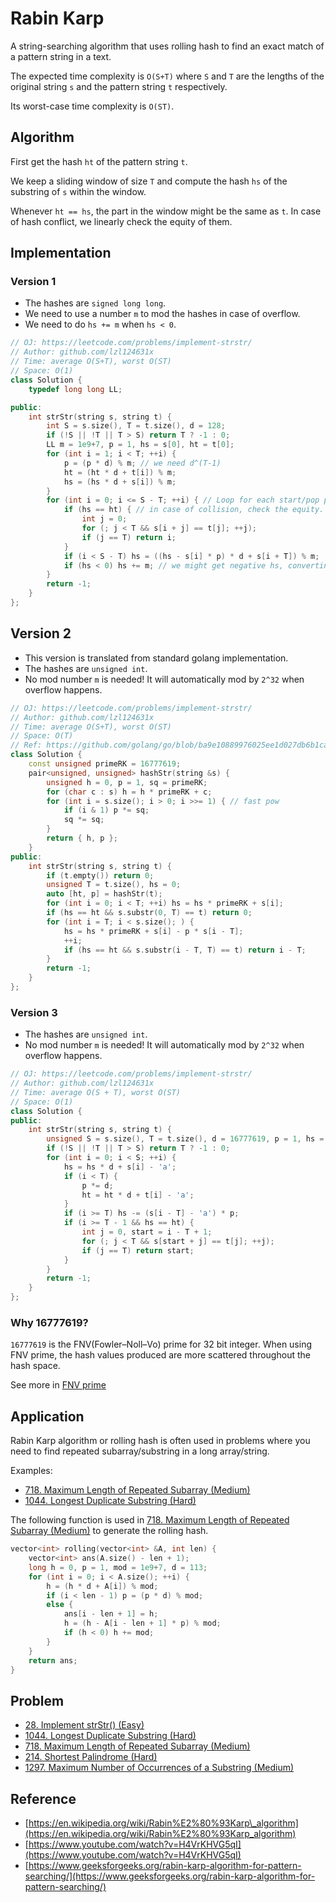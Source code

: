 # Rabin Karp

A string-searching algorithm that uses rolling hash to find an exact match of a pattern string in a text.

The expected time complexity is `O(S+T)` where `S` and `T` are the lengths of the original string `s` and the pattern string `t` respectively.

Its worst-case time complexity is `O(ST)`.

## Algorithm

First get the hash `ht` of the pattern string `t`.

We keep a sliding window of size `T` and compute the hash `hs` of the substring of `s` within the window.

Whenever `ht == hs`, the part in the window might be the same as `t`. In case of hash conflict, we linearly check the equity of them.

## Implementation

### Version 1

* The hashes are `signed long long`.
* We need to use a number `m` to mod the hashes in case of overflow.
* We need to do `hs += m` when `hs < 0`.

```cpp
// OJ: https://leetcode.com/problems/implement-strstr/
// Author: github.com/lzl124631x
// Time: average O(S+T), worst O(ST)
// Space: O(1)
class Solution {
    typedef long long LL;

public:
    int strStr(string s, string t) {
        int S = s.size(), T = t.size(), d = 128; 
        if (!S || !T || T > S) return T ? -1 : 0;
        LL m = 1e9+7, p = 1, hs = s[0], ht = t[0];
        for (int i = 1; i < T; ++i) {
            p = (p * d) % m; // we need d^(T-1)
            ht = (ht * d + t[i]) % m;
            hs = (hs * d + s[i]) % m;
        }
        for (int i = 0; i <= S - T; ++i) { // Loop for each start/pop point
            if (hs == ht) { // in case of collision, check the equity.
                int j = 0;
                for (; j < T && s[i + j] == t[j]; ++j);
                if (j == T) return i;
            }
            if (i < S - T) hs = ((hs - s[i] * p) * d + s[i + T]) % m;
            if (hs < 0) hs += m; // we might get negative hs, converting it to positive
        }
        return -1;
    }
};
```

## Version 2

* This version is translated from standard golang implementation.
* The hashes are `unsigned int`.
* No mod number `m` is needed! It will automatically mod by `2^32` when overflow happens.

```cpp
// OJ: https://leetcode.com/problems/implement-strstr/
// Author: github.com/lzl124631x
// Time: average O(S+T), worst O(ST)
// Space: O(T)
// Ref: https://github.com/golang/go/blob/ba9e10889976025ee1d027db6b1cad383ec56de8/src/internal/bytealg/bytealg.go#L128
class Solution {
    const unsigned primeRK = 16777619;
    pair<unsigned, unsigned> hashStr(string &s) {
        unsigned h = 0, p = 1, sq = primeRK;
        for (char c : s) h = h * primeRK + c;
        for (int i = s.size(); i > 0; i >>= 1) { // fast pow
            if (i & 1) p *= sq;
            sq *= sq;
        }
        return { h, p };
    }
public:
    int strStr(string s, string t) {
        if (t.empty()) return 0;
        unsigned T = t.size(), hs = 0;
        auto [ht, p] = hashStr(t);
        for (int i = 0; i < T; ++i) hs = hs * primeRK + s[i];
        if (hs == ht && s.substr(0, T) == t) return 0;
        for (int i = T; i < s.size(); ) {
            hs = hs * primeRK + s[i] - p * s[i - T];
            ++i;
            if (hs == ht && s.substr(i - T, T) == t) return i - T;
        }
        return -1;
    }
};
```

### Version 3

* The hashes are `unsigned int`.
* No mod number `m` is needed! It will automatically mod by `2^32` when overflow happens.

```cpp
// OJ: https://leetcode.com/problems/implement-strstr/
// Author: github.com/lzl124631x
// Time: average O(S + T), worst O(ST)
// Space: O(1)
class Solution {
public:
    int strStr(string s, string t) {
        unsigned S = s.size(), T = t.size(), d = 16777619, p = 1, hs = 0, ht = 0; // we can use d = 29 as well or some other prime greater than the size of the character set.
        if (!S || !T || T > S) return T ? -1 : 0;
        for (int i = 0; i < S; ++i) {
            hs = hs * d + s[i] - 'a';
            if (i < T) {
                p *= d;
                ht = ht * d + t[i] - 'a';
            }
            if (i >= T) hs -= (s[i - T] - 'a') * p;
            if (i >= T - 1 && hs == ht) {
                int j = 0, start = i - T + 1;
                for (; j < T && s[start + j] == t[j]; ++j);
                if (j == T) return start;
            }
        }
        return -1;
    }
};
```

### Why 16777619?

`16777619` is the FNV(Fowler–Noll–Vo) prime for 32 bit integer. When using FNV prime, the hash values produced are more scattered throughout the hash space.

See more in [FNV prime](https://en.wikipedia.org/wiki/Fowler%E2%80%93Noll%E2%80%93Vo_hash_function#FNV_prime)

## Application

Rabin Karp algorithm or rolling hash is often used in problems where you need to find repeated subarray/substring in a long array/string.

Examples:

* [718. Maximum Length of Repeated Subarray \(Medium\)](https://leetcode.com/problems/maximum-length-of-repeated-subarray/)
* [1044. Longest Duplicate Substring (Hard)](https://leetcode.com/problems/longest-duplicate-substring/)

The following function is used in [718. Maximum Length of Repeated Subarray \(Medium\)](https://leetcode.com/problems/maximum-length-of-repeated-subarray/) to generate the rolling hash.

```cpp
vector<int> rolling(vector<int> &A, int len) {
    vector<int> ans(A.size() - len + 1);
    long h = 0, p = 1, mod = 1e9+7, d = 113;
    for (int i = 0; i < A.size(); ++i) {
        h = (h * d + A[i]) % mod;
        if (i < len - 1) p = (p * d) % mod;
        else {
            ans[i - len + 1] = h;
            h = (h - A[i - len + 1] * p) % mod;
            if (h < 0) h += mod;
        }
    }
    return ans;
}
```

## Problem

* [28. Implement strStr\(\) \(Easy\)](https://leetcode.com/problems/implement-strstr/)
* [1044. Longest Duplicate Substring \(Hard\)](https://leetcode.com/problems/longest-duplicate-substring/)
* [718. Maximum Length of Repeated Subarray \(Medium\)](https://leetcode.com/problems/maximum-length-of-repeated-subarray/)
* [214. Shortest Palindrome (Hard)](https://leetcode.com/problems/shortest-palindrome/)
* [1297. Maximum Number of Occurrences of a Substring (Medium)](https://leetcode.com/problems/maximum-number-of-occurrences-of-a-substring/)

## Reference

* [https://en.wikipedia.org/wiki/Rabin%E2%80%93Karp\_algorithm](https://en.wikipedia.org/wiki/Rabin%E2%80%93Karp_algorithm)
* [https://www.youtube.com/watch?v=H4VrKHVG5qI](https://www.youtube.com/watch?v=H4VrKHVG5qI)
* [https://www.geeksforgeeks.org/rabin-karp-algorithm-for-pattern-searching/](https://www.geeksforgeeks.org/rabin-karp-algorithm-for-pattern-searching/)

